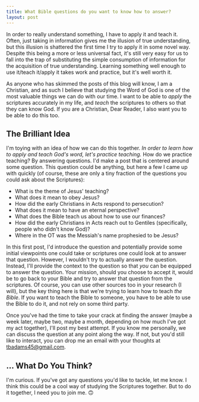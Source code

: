 ```yaml
---
title: What Bible questions do you want to know how to answer?
layout: post
---
```


In order to really understand something, I have to apply it and teach it. Often, just taking in information gives me the illusion of true understanding, but this illusion is shattered the first time I try to apply it in some novel way. Despite this being a more or less universal fact, it's still very easy for us to fall into the trap of substituting the simple consumption of information for the acquisition of true understanding. Learning something well enough to use it/teach it/apply it takes work and practice, but it's well worth it. 

As anyone who has skimmed the posts of this blog will know, I am a Christian, and as such I believe that studying the Word of God is one of the most valuable things we can do with our time. I want to be able to *apply* the scriptures accurately in my life, and *teach* the scriptures to others so that they can know God. If you are a Christian, Dear Reader, I also want you to be able to do this too.

## The Brilliant Idea

I'm toying with an idea of how we can do this together. *In order to learn how to apply and teach God's word, let's practice teaching.* How do we practice teaching? By answering questions. I'd make a post that is centered around some question. This question could be anything, but here a few I came up with quickly (of course, these are only a tiny fraction of the questions you could ask about the Scriptures):

- What is the theme of Jesus' teaching?
- What does it mean to obey Jesus?
- How did the early Christians in Acts respond to persecution?
- What does it mean to have an eternal perspective?
- What does the Bible teach us about how to use our finances?
- How did the early Christians in Acts reach out to Gentiles (specifically, people who didn't know God)?
- Where in the OT was the Messiah's name prophesied to be Jesus?

In this first post, I'd introduce the question and potentially provide some initial viewpoints one could take or scriptures one could look at to answer that question. However, I wouldn't try to actually answer the question. Instead, I'll provide the context to the question so that *you* can be equipped to answer the question. Your mission, should you choose to accept it, would be to go back to your Bible and try to answer that question from the scriptures. Of course, you can use other sources too in your research (I will), but the key thing here is that we're trying to learn how to teach *the Bible*. If you want to teach the Bible to someone, you have to be able to use the Bible to do it, and not rely on some third party. 

Once you've had the time to take your crack at finding the answer (maybe a week later, maybe two, maybe a month, depending on how much I've got my act together), I'll post my best attempt. If you know me personally, we can discuss the question at any point along the way. If not, but you'd still like to interact, you can drop me an email with your thoughts at tbadams45@gmail.com. 

## ... What Do You Think?

I'm curious. If you've got any questions you'd like to tackle, let me know. I think this could be a cool way of studying the Scriptures together. But to do it together, I need you to join me. 🙃